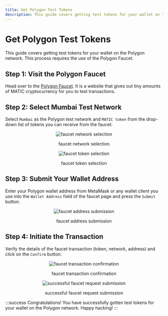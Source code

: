 ```yaml
---
title: Get Polygon Test Tokens
description: This guide covers getting test tokens for your wallet on the Polygon network. This process requires the use of the Polygon Faucet.
---
```


# Get Polygon Test Tokens

This guide covers getting test tokens for your wallet on the Polygon network. This process requires the use of the Polygon Faucet.

## Step 1: Visit the Polygon Faucet

Head over to the [Polygon Faucet](https://faucet.polygon.technology/). It is a website that gives out tiny amounts of MATIC cryptocurrency for you to test transactions.

## Step 2: Select Mumbai Test Network

Select `Mumbai` as the Polygon test network and `MATIC token` from the drop-down list of tokens you can receive from the faucet:

<figure align="center">

![faucet network selection](/images/faucet-network-selection.png '#width=50%')

<figcaption>faucet network selection</figcaption>
</figure>

<figure align="center">

![faucet token selection](/images/faucet-token-selection.png '#width=50%')

<figcaption>faucet token selection</figcaption>
</figure>

## Step 3: Submit Your Wallet Address

Enter your Polygon wallet address from MetaMask or any wallet client you use into the `Wallet Address` field of the faucet page and press the `Submit` button:

<figure align="center">

![faucet address submission](/images/faucet-address-submission.png '#width=50%')

<figcaption>faucet address submission</figcaption>
</figure>

## Step 4: Initiate the Transaction

Verify the details of the faucet transaction (token, network, address) and click on the `Confirm` button:

<figure align="center">

![faucet transaction confirmation](/images/faucet-transaction-confirmation.png '#width=50%')

<figcaption>faucet transaction confirmation</figcaption>
</figure>

<figure align="center">

![successful faucet request submission](/images/successful-faucet-request-submission.png '#width=50%')

<figcaption>successful faucet request submission</figcaption>
</figure>

:::success
Congratulations! You have successfully gotten test tokens for your wallet on the Polygon network. Happy hacking!
:::

